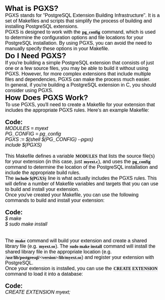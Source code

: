 <p style="margin: 0cm;font-size: medium;font-family: Calibri, sans-serif;color: rgb(0, 0, 0);font-style: normal;font-weight: 400;text-align: start;text-indent: 0px;text-decoration: none;"><strong><span style="font-size:24px;">What is PGXS?</span></strong></p>
<p style="margin: 0cm;font-size: medium;font-family: Calibri, sans-serif;color: rgb(0, 0, 0);font-style: normal;font-weight: 400;text-align: start;text-indent: 0px;text-decoration: none;">PGXS stands for &quot;PostgreSQL Extension Building Infrastructure&quot;. It is a set of Makefiles and scripts that simplify the process of building and installing PostgreSQL extensions.</p>
<p style="margin: 0cm;font-size: medium;font-family: Calibri, sans-serif;color: rgb(0, 0, 0);font-style: normal;font-weight: 400;text-align: start;text-indent: 0px;text-decoration: none;">PGXS is designed to work with the <strong><span style="font-size:14px;font-family: Monaco;border: 1pt solid rgb(217, 217, 227);padding: 0cm;">pg_config</span></strong> command, which is used to determine the configuration options and file locations for your PostgreSQL installation. By using PGXS, you can avoid the need to manually specify these options in your Makefile.</p>
<p style="margin: 0cm;font-size: medium;font-family: Calibri, sans-serif;color: rgb(0, 0, 0);font-style: normal;font-weight: 400;text-align: start;text-indent: 0px;text-decoration: none;"><strong><span style="font-size:24px;">Do I Need PGXS?</span></strong></p>
<p style="margin: 0cm;font-size: medium;font-family: Calibri, sans-serif;color: rgb(0, 0, 0);font-style: normal;font-weight: 400;text-align: start;text-indent: 0px;text-decoration: none;">If you&apos;re building a simple PostgreSQL extension that consists of just one or a few source files, you may be able to build it without using PGXS. However, for more complex extensions that include multiple files and dependencies, PGXS can make the process much easier.</p>
<p style="margin: 0cm;font-size: medium;font-family: Calibri, sans-serif;color: rgb(0, 0, 0);font-style: normal;font-weight: 400;text-align: start;text-indent: 0px;text-decoration: none;">In general, if you&apos;re building a PostgreSQL extension in C, you should consider using PGXS.</p>
<p style="margin: 0cm;font-size: medium;font-family: Calibri, sans-serif;color: rgb(0, 0, 0);font-style: normal;font-weight: 400;text-align: start;text-indent: 0px;text-decoration: none;"><strong><span style="font-size:24px;">How Does PGXS Work?</span></strong></p>
<p style="margin: 0cm;font-size: medium;font-family: Calibri, sans-serif;color: rgb(0, 0, 0);font-style: normal;font-weight: 400;text-align: start;text-indent: 0px;text-decoration: none;">To use PGXS, you&apos;ll need to create a Makefile for your extension that includes the appropriate PGXS rules. Here&apos;s an example Makefile:</p>
<p style="margin: 0cm;font-size: medium;font-family: Calibri, sans-serif;color: rgb(0, 0, 0);font-style: normal;font-weight: 400;text-align: start;text-indent: 0px;text-decoration: none;"><br></p>
<p style="margin: 0cm;font-size: medium;font-family: Calibri, sans-serif;color: rgb(0, 0, 0);font-style: normal;font-weight: 400;text-align: start;text-indent: 0px;text-decoration: none;"><strong><span style="font-size: 20px;">Code:&nbsp;</span></strong></p>
<p style="margin: 0cm;font-size: medium;font-family: Calibri, sans-serif;color: rgb(0, 0, 0);font-style: normal;font-weight: 400;text-align: start;text-indent: 0px;text-decoration: none;"><em>MODULES = myext</em></p>
<p style="margin: 0cm;font-size: medium;font-family: Calibri, sans-serif;color: rgb(0, 0, 0);font-style: normal;font-weight: 400;text-align: start;text-indent: 0px;text-decoration: none;"><em>PG_CONFIG = pg_config</em></p>
<p style="margin: 0cm;font-size: medium;font-family: Calibri, sans-serif;color: rgb(0, 0, 0);font-style: normal;font-weight: 400;text-align: start;text-indent: 0px;text-decoration: none;"><em>PGXS := $(shell $(PG_CONFIG) --pgxs)</em></p>
<p style="margin: 0cm;font-size: medium;font-family: Calibri, sans-serif;color: rgb(0, 0, 0);font-style: normal;font-weight: 400;text-align: start;text-indent: 0px;text-decoration: none;"><em>include $(PGXS)</em></p>
<p style="margin: 0cm;font-size: medium;font-family: Calibri, sans-serif;color: rgb(0, 0, 0);font-style: normal;font-weight: 400;text-align: start;text-indent: 0px;text-decoration: none;">&nbsp;</p>
<p style="margin: 0cm;font-size: medium;font-family: Calibri, sans-serif;color: rgb(0, 0, 0);font-style: normal;font-weight: 400;text-align: start;text-indent: 0px;text-decoration: none;">This Makefile defines a variable <code style='font-family: "Courier New";'><strong><span style="font-size: 14px; font-family: Monaco; color: rgb(0, 0, 0); border: 1pt solid rgb(217, 217, 227); padding: 0cm;">MODULES</span></strong></code> that lists the source file(s) for your extension (in this case, just <code style='font-family: "Courier New";'><strong><span style="font-size: 14px; font-family: Monaco; color: rgb(0, 0, 0); border: 1pt solid rgb(217, 217, 227); padding: 0cm;">myext.c</span></strong></code>), and uses the <code style='font-family: "Courier New";'><strong><span style="font-size: 14px; font-family: Monaco; color: rgb(0, 0, 0); border: 1pt solid rgb(217, 217, 227); padding: 0cm;">pg_config</span></strong></code> command to determine the location of the PostgreSQL installation and include the appropriate build rules.</p>
<p style="margin: 0cm;font-size: medium;font-family: Calibri, sans-serif;color: rgb(0, 0, 0);font-style: normal;font-weight: 400;text-align: start;text-indent: 0px;text-decoration: none;">The <code style='font-family: "Courier New";'><strong><span style="font-size: 14px; font-family: Monaco; color: rgb(0, 0, 0); border: 1pt solid rgb(217, 217, 227); padding: 0cm;">include $(PGXS)</span></strong></code> line is what actually includes the PGXS rules. This will define a number of Makefile variables and targets that you can use to build and install your extension.</p>
<p style="margin: 0cm;font-size: medium;font-family: Calibri, sans-serif;color: rgb(0, 0, 0);font-style: normal;font-weight: 400;text-align: start;text-indent: 0px;text-decoration: none;">Once you&apos;ve created your Makefile, you can use the following commands to build and install your extension:</p>
<p style="margin: 0cm;font-size: medium;font-family: Calibri, sans-serif;color: rgb(0, 0, 0);font-style: normal;font-weight: 400;text-align: start;text-indent: 0px;text-decoration: none;">&nbsp;</p>
<p style="margin: 0cm;font-size: medium;font-family: Calibri, sans-serif;color: rgb(0, 0, 0);font-style: normal;font-weight: 400;text-align: start;text-indent: 0px;text-decoration: none;"><strong><span style="font-size: 20px;">Code:&nbsp;</span></strong></p>
<p style="margin: 0cm;font-size: medium;font-family: Calibri, sans-serif;color: rgb(0, 0, 0);font-style: normal;font-weight: 400;text-align: start;text-indent: 0px;text-decoration: none;"><em>$ make</em></p>
<p style="margin: 0cm;font-size: medium;font-family: Calibri, sans-serif;color: rgb(0, 0, 0);font-style: normal;font-weight: 400;text-align: start;text-indent: 0px;text-decoration: none;"><em>$ sudo make install</em></p>
<p style="margin: 0cm;font-size: medium;font-family: Calibri, sans-serif;color: rgb(0, 0, 0);font-style: normal;font-weight: 400;text-align: start;text-indent: 0px;text-decoration: none;">&nbsp;</p>
<p style="margin: 0cm;font-size: medium;font-family: Calibri, sans-serif;color: rgb(0, 0, 0);font-style: normal;font-weight: 400;text-align: start;text-indent: 0px;text-decoration: none;">&nbsp;</p>
<p style="margin: 0cm;font-size: medium;font-family: Calibri, sans-serif;color: rgb(0, 0, 0);font-style: normal;font-weight: 400;text-align: start;text-indent: 0px;text-decoration: none;">The <code style='font-family: "Courier New";'><strong><span style="font-size: 14px; font-family: Monaco; color: rgb(0, 0, 0); border: 1pt solid rgb(217, 217, 227); padding: 0cm;">make</span></strong></code> command will build your extension and create a shared library file (e.g. <code style='font-family: "Courier New";'><strong><span style="font-size: 14px; font-family: Monaco; color: rgb(0, 0, 0); border: 1pt solid rgb(217, 217, 227); padding: 0cm;">myext.so</span></strong></code>). The <code style='font-family: "Courier New";'><strong><span style="font-size: 14px; font-family: Monaco; color: rgb(0, 0, 0); border: 1pt solid rgb(217, 217, 227); padding: 0cm;">sudo make install</span></strong></code> command will install the shared library file in the appropriate location (e.g. <code style='font-family: "Courier New";'><strong><span style="font-size: 14px; font-family: Monaco; color: rgb(0, 0, 0); border: 1pt solid rgb(217, 217, 227); padding: 0cm;">/usr/lib/postgresql/&lt;version&gt;/lib/myext.so</span></strong></code>) and register your extension with PostgreSQL.</p>
<p style="margin: 0cm;font-size: medium;font-family: Calibri, sans-serif;color: rgb(0, 0, 0);font-style: normal;font-weight: 400;text-align: start;text-indent: 0px;text-decoration: none;">Once your extension is installed, you can use the <code style='font-family: "Courier New";'><strong><span style="font-size: 14px; font-family: Monaco; color: rgb(0, 0, 0); border: 1pt solid rgb(217, 217, 227); padding: 0cm;">CREATE EXTENSION</span></strong></code> command to load it into a database:</p>
<p style="margin: 0cm;font-size: medium;font-family: Calibri, sans-serif;color: rgb(0, 0, 0);font-style: normal;font-weight: 400;text-align: start;text-indent: 0px;text-decoration: none;"><br></p>
<p style="margin: 0cm;font-size: medium;font-family: Calibri, sans-serif;color: rgb(0, 0, 0);font-style: normal;font-weight: 400;text-align: start;text-indent: 0px;text-decoration: none;"><strong><span style="font-size: 20px;">Code:&nbsp;</span></strong></p>
<p style="margin: 0cm;font-size: medium;font-family: Calibri, sans-serif;color: rgb(0, 0, 0);font-style: normal;font-weight: 400;text-align: start;text-indent: 0px;text-decoration: none;"><em>CREATE EXTENSION myext;</em></p>
